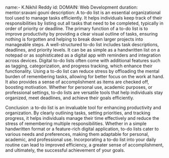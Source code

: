 name:- K.Nikhil Reddy
id:
DOMAIN: Web Development
duration:
mentor:sravani gouni
description:
A to-do list is an essential organizational tool used to manage tasks efficiently. It helps individuals keep track of their responsibilities by listing out all tasks that need to be completed, typically in order of priority or deadline. The primary function of a to-do list is to improve productivity by providing a clear visual outline of tasks, ensuring nothing is forgotten and helping to break down larger projects into manageable steps.
A well-structured to-do list includes task descriptions, deadlines, and priority levels. It can be as simple as a handwritten list on a notepad or as sophisticated as a digital app with reminders and integration across devices. Digital to-do lists often come with additional features such as tagging, categorization, and progress tracking, which enhance their functionality. Using a to-do list can reduce stress by offloading the mental burden of remembering tasks, allowing for better focus on the work at hand. It also provides a sense of accomplishment as items are checked off, boosting motivation. Whether for personal use, academic purposes, or professional settings, to-do lists are versatile tools that help individuals stay organized, meet deadlines, and achieve their goals efficiently.

Conclusion :a to-do list is an invaluable tool for enhancing productivity and organization. By clearly outlining tasks, setting priorities, and tracking progress, it helps individuals manage their time effectively and reduce the stress of remembering multiple responsibilities. Whether in a simple handwritten format or a feature-rich digital application, to-do lists cater to various needs and preferences, making them adaptable for personal, academic, and professional use. Incorporating a to-do list into your daily routine can lead to improved efficiency, a greater sense of accomplishment, and ultimately, the successful achievement of your goals.
